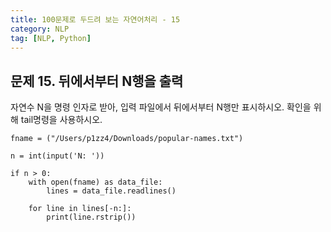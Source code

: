 ```yaml
---
title: 100문제로 두드려 보는 자연어처리 - 15
category: NLP
tag: [NLP, Python]
---
```


## 문제 15. 뒤에서부터 N행을 출력
자연수 N을 명령 인자로 받아, 입력 파일에서 뒤에서부터 N행만 표시하시오. 확인을 위해 tail명령을 사용하시오. 


~~~
fname = ("/Users/p1zz4/Downloads/popular-names.txt")

n = int(input('N: '))

if n > 0:
    with open(fname) as data_file:
        lines = data_file.readlines()

    for line in lines[-n:]:
        print(line.rstrip())

~~~

